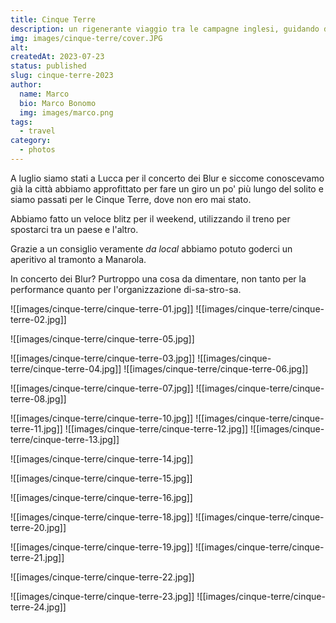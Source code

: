 ```yaml
---
title: Cinque Terre
description: un rigenerante viaggio tra le campagne inglesi, guidando dal lato sbagliato
img: images/cinque-terre/cover.JPG
alt: 
createdAt: 2023-07-23
status: published
slug: cinque-terre-2023
author:
  name: Marco
  bio: Marco Bonomo
  img: images/marco.png
tags:
  - travel
category:
  - photos
---
```


A luglio siamo stati a Lucca per il concerto dei Blur e siccome conoscevamo già la città abbiamo approfittato per fare un giro un po' più lungo del solito e siamo passati per le Cinque Terre, dove non ero mai stato.

Abbiamo fatto un veloce blitz per il weekend, utilizzando il treno per spostarci tra un paese e l'altro.

Grazie a un consiglio veramente *da local* abbiamo potuto goderci un aperitivo al tramonto a Manarola.

In concerto dei Blur? Purtroppo una cosa da dimentare, non tanto per la performance quanto per l'organizzazione di-sa-stro-sa.

![[images/cinque-terre/cinque-terre-01.jpg]]
![[images/cinque-terre/cinque-terre-02.jpg]]

![[images/cinque-terre/cinque-terre-05.jpg]]

![[images/cinque-terre/cinque-terre-03.jpg]]
![[images/cinque-terre/cinque-terre-04.jpg]]
![[images/cinque-terre/cinque-terre-06.jpg]]

![[images/cinque-terre/cinque-terre-07.jpg]]
![[images/cinque-terre/cinque-terre-08.jpg]]


![[images/cinque-terre/cinque-terre-10.jpg]]
![[images/cinque-terre/cinque-terre-11.jpg]]
![[images/cinque-terre/cinque-terre-12.jpg]]
![[images/cinque-terre/cinque-terre-13.jpg]]

![[images/cinque-terre/cinque-terre-14.jpg]]

![[images/cinque-terre/cinque-terre-15.jpg]]
	
![[images/cinque-terre/cinque-terre-16.jpg]]

![[images/cinque-terre/cinque-terre-18.jpg]]
![[images/cinque-terre/cinque-terre-20.jpg]]

![[images/cinque-terre/cinque-terre-19.jpg]]
![[images/cinque-terre/cinque-terre-21.jpg]]

![[images/cinque-terre/cinque-terre-22.jpg]]

![[images/cinque-terre/cinque-terre-23.jpg]]
![[images/cinque-terre/cinque-terre-24.jpg]]

